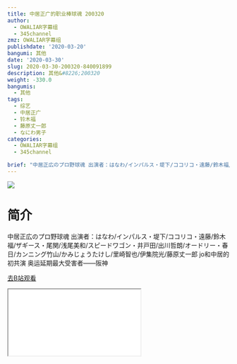 ```yaml
---
title: 中居正广的职业棒球魂 200320
author:
  - OWALIAR字幕组
  - 345channel
zmz: OWALIAR字幕组
publishdate: '2020-03-20'
bangumi: 其他
date: '2020-03-30'
slug: 2020-03-30-200320-840091899
description: 其他&#8226;200320
weight: -330.0
bangumis:
  - 其他
tags:
  - 综艺
  - 中居正广
  - 铃木福
  - 藤原丈一郎
  - なにわ男子
categories:
  - OWALIAR字幕组
  - 345channel

brief: "中居正広のプロ野球魂 出演者：はなわ/インパルス・堤下/ココリコ・遠藤/鈴木福/ザギース・尾関/浅尾美和/スピードワゴン・井戸田/出川哲朗/オードリー・春日/カンニング竹山/かみじょうたけし/里崎智也/伊集院光/藤原丈一郎 jo和中居的初共演 奥运延期最大受害者——阪神"
---
```

![](https://raw.githubusercontent.com/tcgriffith/owaraisite/master/static/tmpimg/3acef4e66d01fa14de9d37f74305fdfd73cd4886.jpg.480.jpg)
# 简介  
中居正広のプロ野球魂
出演者：はなわ/インパルス・堤下/ココリコ・遠藤/鈴木福/ザギース・尾関/浅尾美和/スピードワゴン・井戸田/出川哲朗/オードリー・春日/カンニング竹山/かみじょうたけし/里崎智也/伊集院光/藤原丈一郎
jo和中居的初共演
奥运延期最大受害者——阪神  

[去B站观看](https://www.bilibili.com/video/av840091899/)
<div class ="resp-container"><iframe class="testiframe" src="//player.bilibili.com/player.html?aid=840091899"", scrolling="no", allowfullscreen="true" > </iframe></div> 
